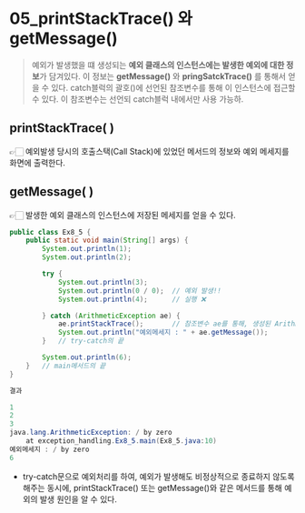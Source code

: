 # 05_printStackTrace() 와 getMessage()
> 예외가 발생했을 떄 생성되는 **예외 클래스의 인스턴스에는 발생한 예외에 대한 정보**가 담겨있다.
이 정보는 **getMessage()** 와 **pringSatckTrace()** 를 통해서 얻을 수 있다.
catch블럭의 괄호()에 선언된 참조변수를 통해 이 인스턴스에 접근할 수 있다.
이 참조변수는 선언되 catch블럭 내에서만 사용 가능하.
> 

## printStackTrace( )

👉🏻 예외발생 당시의 호출스택(Call Stack)에 있었던 메서드의 정보와 예외 메세지를 화면에 출력한다.

## getMessage( )

👉🏻 발생한 예외 클래스의 인스턴스에 저장된 메세지를 얻을 수 있다.

```java
public class Ex8_5 {
    public static void main(String[] args) {
        System.out.println(1);
        System.out.println(2);

        try {
            System.out.println(3);
            System.out.println(0 / 0);  // 예외 발생!!
            System.out.println(4);      // 실행 ❌

        } catch (ArithmeticException ae) {
            ae.printStackTrace();       // 참조변수 ae를 통해, 생성된 ArithmeticException 인스턴스에 접근 가능.
            System.out.println("예외메세지 : " + ae.getMessage());
        }   // try-catch의 끝

        System.out.println(6);
    }   // main메서드의 끝
}
```

```java
결과

1
2
3
java.lang.ArithmeticException: / by zero
	at exception_handling.Ex8_5.main(Ex8_5.java:10)
예외메세지 : / by zero
6
```

- try-catch문으로 예외처리를 하여, 예외가 발생해도 비정상적으로 종료하지 않도록 해주는 동시에,
printStackTrace() 또는 getMessage()와 같은 메서드를 통해 예외의 발생 원인을 알 수 있다.
